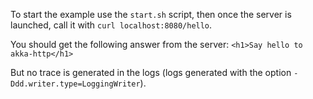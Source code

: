 To start the example use the `start.sh` script, then once the server is launched, call it with `curl localhost:8080/hello`.

You should get the following answer from the server: `<h1>Say hello to akka-http</h1>`

But no trace is generated in the logs (logs generated with the option `-Ddd.writer.type=LoggingWriter`).